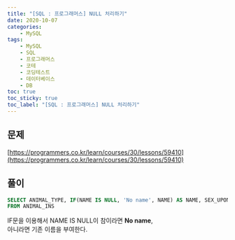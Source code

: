 ```yaml
---
title: "[SQL : 프로그래머스] NULL 처리하기"
date: 2020-10-07
categories:
    - MySQL
tags:
    - MySQL
    - SQL
    - 프로그래머스
    - 코테
    - 코딩테스트
    - 데이터베이스
    - DB
toc: true
toc_sticky: true
toc_label: "[SQL : 프로그래머스] NULL 처리하기"
---
```

## 문제
[https://programmers.co.kr/learn/courses/30/lessons/59410](https://programmers.co.kr/learn/courses/30/lessons/59410)
## 풀이
```sql
SELECT ANIMAL_TYPE, IF(NAME IS NULL, 'No name', NAME) AS NAME, SEX_UPON_INTAKE
FROM ANIMAL_INS
```
IF문을 이용해서 NAME IS NULL이 참이라면 **No name**,  
아니라면 기존 이름을 부여한다.  